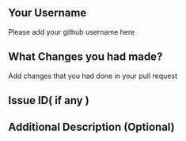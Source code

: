 ## Your Username
Please add your github username here

## What Changes you had made?
Add changes that you had done in your pull request

## Issue ID( if any )
<!-- Example - #30 -->

## Additional Description (Optional)
<!-- Any Additional Information? Add Here -->

